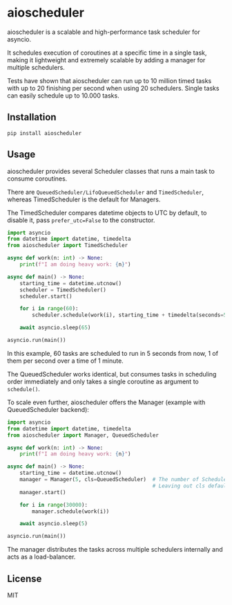 # aioscheduler

aioscheduler is a scalable and high-performance task scheduler for asyncio.

It schedules execution of coroutines at a specific time in a single task, making it lightweight and extremely scalable by adding a manager for multiple schedulers.

Tests have shown that aioscheduler can run up to 10 million timed tasks with up to 20 finishing per second when using 20 schedulers. Single tasks can easily schedule up to 10.000 tasks.

## Installation

`pip install aioscheduler`

## Usage

aioscheduler provides several Scheduler classes that runs a main task to consume coroutines.

There are `QueuedScheduler/LifoQueuedScheduler` and `TimedScheduler`, whereas TimedScheduler is the default for Managers.

The TimedScheduler compares datetime objects to UTC by default, to disable it, pass `prefer_utc=False` to the constructor.

```py
import asyncio
from datetime import datetime, timedelta
from aioscheduler import TimedScheduler

async def work(n: int) -> None:
    print(f"I am doing heavy work: {n}")

async def main() -> None:
    starting_time = datetime.utcnow()
    scheduler = TimedScheduler()
    scheduler.start()

    for i in range(60):
        scheduler.schedule(work(i), starting_time + timedelta(seconds=5 + i))

    await asyncio.sleep(65)

asyncio.run(main())
```

In this example, 60 tasks are scheduled to run in 5 seconds from now, 1 of them per second over a time of 1 minute.

The QueuedScheduler works identical, but consumes tasks in scheduling order immediately and only takes a single coroutine as argument to `schedule()`.

To scale even further, aioscheduler offers the Manager (example with QueuedScheduler backend):

```py
import asyncio
from datetime import datetime, timedelta
from aioscheduler import Manager, QueuedScheduler

async def work(n: int) -> None:
    print(f"I am doing heavy work: {n}")

async def main() -> None:
    starting_time = datetime.utcnow()
    manager = Manager(5, cls=QueuedScheduler)  # The number of Schedulers to use
                                               # Leaving out cls defaults to TimedScheduler
    manager.start()

    for i in range(30000):
        manager.schedule(work(i))

    await asyncio.sleep(5)

asyncio.run(main())
```

The manager distributes the tasks across multiple schedulers internally and acts as a load-balancer.

## License

MIT
